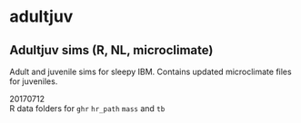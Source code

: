 # adultjuv
## Adultjuv sims (R, NL, microclimate)
Adult and juvenile sims for sleepy IBM. Contains updated microclimate files for juveniles. 

20170712  
R data folders for `ghr` `hr_path` `mass` and `tb`
